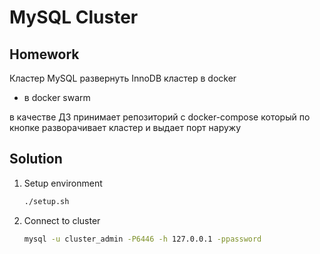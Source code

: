 # MySQL Cluster

## Homework
Кластер MySQL
развернуть InnoDB кластер в docker
* в docker swarm

в качестве ДЗ принимает репозиторий с docker-compose
который по кнопке разворачивает кластер и выдает порт наружу

## Solution
1. Setup environment
    ```bash
    ./setup.sh
    ```

1. Connect to cluster
    ```bash
    mysql -u cluster_admin -P6446 -h 127.0.0.1 -ppassword
    ```
